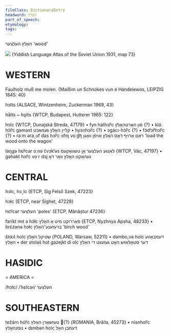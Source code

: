 ```yaml
---
fileClass: DictionaryEntry
headword: האָלץ
part_of_speech: 
etymology: 
tags: 
---
```

האָלץ
העלצער
'wood'

![](https://ia801509.us.archive.org/29/items/shprakhatlas/ShprakhatlasKarte73-Optimized.jpg)
{Yiddish Language Atlas of the Soviet Union 1931, map 73}

WESTERN
========

Faulholz muß me molen.
{Maißim un Schnokes vun e Handelewos, LEIPZIG 1845: 40}

hɔlts {ALSACE, Wintzenheim, Zuckerman 1969, 43}

hålts ~ hǫlts {WTCP, Budapest, Hutterer 1965: 122}

hɔlc {WTCP, Dunajská Streda, 47179}
	•	fyn háthɔlʲc פֿון האַרטהאָלץ {?}
	•	kláː hɔ̀lʲc gəmaxt קליין האָלץ געמאַכט
	•	hysnhɔlʲc {?}
	•	ɔgácɩ-hɔ̀lʲc {?}
	•	fɔ́dʲɔlʲhɔlʲc {?}
	•	raːm əra˰uf dəs hɔlʲc ɔfɱ voːg͡ŋ ראַם אַרויף דאָס האָלץ אויפֿן וואָגן 'load the wood onto the wagon'

laŋgə hɛlʲcər oːnə čvɔkʲəs לאַנגע העלצער אָן טשוואָקעס {WTCP, Vác, 47197}
	•	gəhakt hɔlʲc voˑr dɔj געהאַקט האָלץ וואָר דאָ

CENTRAL
========

hɔlc, hɔ˯lc {ETCP, Sîg Felső Szek, 47223}

hɔɫc {ETCP, near Sighet, 47228}

hɛlʲcər העלצער 'poles' {ETCP, Mănăștur 47236}

farɩ́kt mɩt a hɔ́ɫc פֿאַררוקט מיט אַ האָלץ {ETCP, Nyzhnya Apsha, 48233}
	•	brɛ́zənə hɔɫc ברעזענע־האָלץ 'birch wood'

štɩkʎ holc שטיקל האָלץ {POLAND, Warsaw, 52211}
	•	dəmbo,və holc דעמבאָווע האָלץ
	•	der stolaš hot gəzejkt di olc דער סטאָלאַזש האָט געזעגט די האָלץ

HASIDIC
=======
= AMERICA = 

/hɔlc/
/ˈhɛlcər/ העלצער

SOUTHEASTERN
==============

težárn hólʲc טעזשאַרן האָלץ {?} {ROMANIA, Brăila, 45273}
	•	nɩ́snholʲc נוסנהאָלץ
	•	dᵻmbən holc דעמבן האָל
